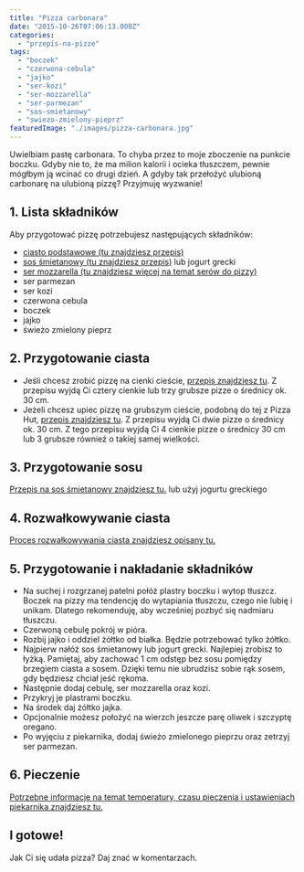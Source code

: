 ```yaml
---
title: "Pizza carbonara"
date: "2015-10-26T07:06:13.000Z"
categories: 
  - "przepis-na-pizze"
tags: 
  - "boczek"
  - "czerwona-cebula"
  - "jajko"
  - "ser-kozi"
  - "ser-mozzarella"
  - "ser-parmezan"
  - "sos-smietanowy"
  - "swiezo-zmielony-pieprz"
featuredImage: "./images/pizza-carbonara.jpg"
---
```


Uwielbiam pastę carbonara. To chyba przez to moje zboczenie na punkcie boczku. Gdyby nie to, że ma milion kalorii i ocieka tłuszczem, pewnie mógłbym ją wcinać co drugi dzień. A gdyby tak przełożyć ulubioną carbonarę na ulubioną pizzę? Przyjmuję wyzwanie!

## 1\. Lista składników

Aby przygotować pizzę potrzebujesz następujących składników:

- <a title="Przepis na ciasto podstawowe" href="/przepis-na-ciasto-na-pizze/">ciasto podstawowe (tu znajdziesz przepis)</a>
- <a title="Przepis na sos smietanowy" href="/sos-smietanowy/">sos śmietanowy (tu znajdziesz przepis)</a> lub jogurt grecki
- <a title="Ser do pizzy" href="/jaki-ser-wybrac-do-pizzy/">ser mozzarella (tu znajdziesz więcej na temat serów do pizzy)</a>
- ser parmezan
- ser kozi
- czerwona cebula
- boczek
- jajko
- świeżo zmielony pieprz

## 2\. Przygotowanie ciasta

- Jeśli chcesz zrobić pizzę na cienki cieście, <a title="Przepis na ciasto podstawowe" href="/przepis-na-ciasto-na-pizze/">przepis znajdziesz tu</a>. Z przepisu wyjdą Ci cztery cienkie lub trzy grubsze pizze o średnicy ok. 30 cm.
- Jeżeli chcesz upiec pizzę na grubszym cieście, podobną do tej z Pizza Hut, <a title="Przepis na pizzę na grubym cieście" href="/jak-zrobic-ciasto-na-pizze-jak-w-pizza-hut/">przepis znajdziesz tu</a>. Z przepisu wyjdą Ci dwie pizze o średnicy ok. 30 cm. Z tego przepisu wyjdą Ci 4 cienkie pizze o średnicy 30 cm lub 3 grubsze również o takiej samej wielkości.

## 3\. Przygotowanie sosu

<a title="Przepis na sos śmietanowy" href="/sos-smietanowy/">Przepis na sos śmietanowy znajdziesz tu.</a> lub użyj jogurtu greckiego

## 4\. Rozwałkowywanie ciasta

<a title="Rozwałkowywanie ciasta" href="/jak-walkowac-ciasto-pizzy/">Proces rozwałkowywania ciasta znajdziesz opisany tu.</a>

## 5\. Przygotowanie i nakładanie składników

- Na suchej i rozgrzanej patelni połóż plastry boczku i wytop tłuszcz. Boczek na pizzy ma tendencję do wytapiania tłuszczu, czego nie lubię i unikam. Dlatego rekomenduję, aby wcześniej pozbyć się nadmiaru tłuszczu.
- Czerwoną cebulę pokrój w pióra.
- Rozbij jajko i oddziel żółtko od białka. Będzie potrzebować tylko żółtko.
- Najpierw nałóż sos śmietanowy lub jogurt grecki. Najlepiej zrobisz to łyżką. Pamiętaj, aby zachować 1 cm odstęp bez sosu pomiędzy brzegiem ciasta a sosem. Dzięki temu nie ubrudzisz sobie rąk sosem, gdy będziesz chciał jeść rękoma.
- Następnie dodaj cebulę, ser mozzarella oraz kozi.
- Przykryj je plastrami boczku.
- Na środek daj żółtko jajka.
- Opcjonalnie możesz położyć na wierzch jeszcze parę oliwek i szczyptę oregano.
- Po wyjęciu z piekarnika, dodaj świeżo zmielonego pieprzu oraz zetrzyj ser parmezan.

## 6\. Pieczenie

<a title="Jak ustawić piekarnik do pieczenia pizzy" href="/jak-ustawic-piekarnik-pieczenia-pizzy/">Potrzebne informacje na temat temperatury, czasu pieczenia i ustawieniach piekarnika znajdziesz tu.</a>

## I gotowe!

Jak Ci się udała pizza? Daj znać w komentarzach.
